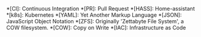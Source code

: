 *[CI]: Continuous Integration
*[PR]: Pull Request
*[HASS]: Home-assistant
*[k8s]: Kubernetes
*[YAML]: Yet Another Markup Language
*[JSON]: JavaScript Object Notation
*[ZFS]: Originally 'Zettabyte File System', a COW filesystem.
*[COW]: Copy on Write
*[IAC]: Infrastructure as Code